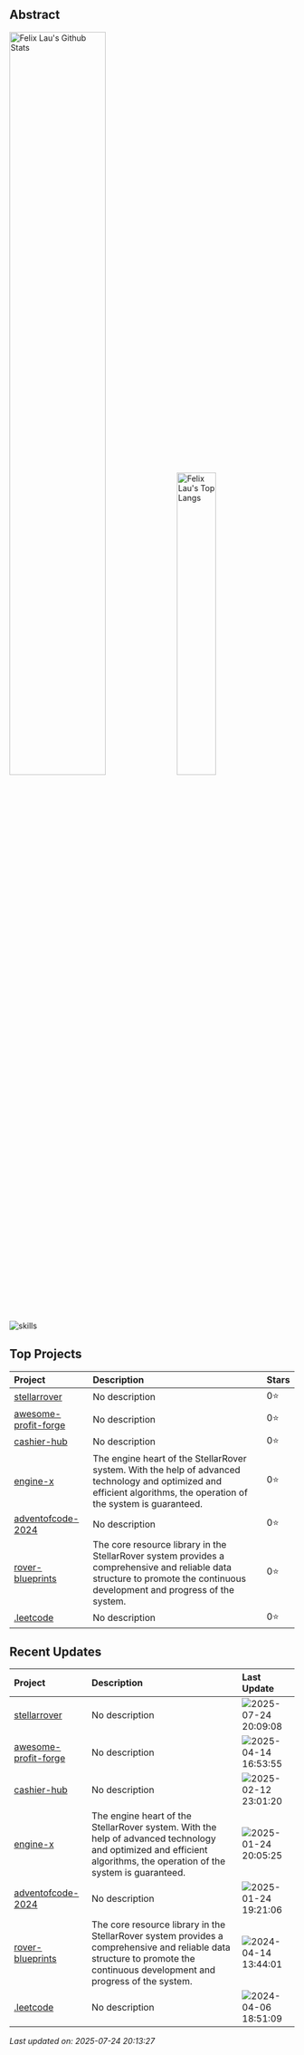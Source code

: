 ## Abstract
<p>
  <img src="https://github-readme-stats.vercel.app/api?username=stellarrover&show_icons=true&hide_border=true" alt="Felix Lau's Github Stats" width="58%" />
  <img src="https://github-readme-stats.vercel.app/api/top-langs/?username=stellarrover&layout=compact&hide_border=true&langs_count=10" alt="Felix Lau's Top Langs" width="37%" /> 
</p>



![skills](https://skillicons.dev/icons?i=c,cpp,go,py,html,css,js,nodejs,java,md,pytorch,tensorflow,flask,fastapi,express,qt,react,cmake,docker,git,linux,nginx,mysql,redis,sqlite,githubactions,heroku,vercel,visualstudio,vscode)


## Top Projects
|Project|Description|Stars|
|:--|:--|:--|
|[stellarrover](https://github.com/stellarrover/stellarrover)|No description|0⭐|
|[awesome-profit-forge](https://github.com/stellarrover/awesome-profit-forge)|No description|0⭐|
|[cashier-hub](https://github.com/stellarrover/cashier-hub)|No description|0⭐|
|[engine-x](https://github.com/stellarrover/engine-x)|The engine heart of the StellarRover system. With the help of advanced technology and optimized and efficient algorithms, the operation of the system is guaranteed.|0⭐|
|[adventofcode-2024](https://github.com/stellarrover/adventofcode-2024)|No description|0⭐|
|[rover-blueprints](https://github.com/stellarrover/rover-blueprints)|The core resource library in the StellarRover system provides a comprehensive and reliable data structure to promote the continuous development and progress of the system.|0⭐|
|[.leetcode](https://github.com/stellarrover/.leetcode)|No description|0⭐|

## Recent Updates
|Project|Description|Last Update|
|:--|:--|:--|
|[stellarrover](https://github.com/stellarrover/stellarrover)|No description|![2025-07-24 20:09:08](https://img.shields.io/badge/2025--07--24-20%3A09%3A08-brightgreen?style=flat-square)|
|[awesome-profit-forge](https://github.com/stellarrover/awesome-profit-forge)|No description|![2025-04-14 16:53:55](https://img.shields.io/badge/2025--04--14-16%3A53%3A55-brightgreen?style=flat-square)|
|[cashier-hub](https://github.com/stellarrover/cashier-hub)|No description|![2025-02-12 23:01:20](https://img.shields.io/badge/2025--02--12-23%3A01%3A20-brightgreen?style=flat-square)|
|[engine-x](https://github.com/stellarrover/engine-x)|The engine heart of the StellarRover system. With the help of advanced technology and optimized and efficient algorithms, the operation of the system is guaranteed.|![2025-01-24 20:05:25](https://img.shields.io/badge/2025--01--24-20%3A05%3A25-brightgreen?style=flat-square)|
|[adventofcode-2024](https://github.com/stellarrover/adventofcode-2024)|No description|![2025-01-24 19:21:06](https://img.shields.io/badge/2025--01--24-19%3A21%3A06-brightgreen?style=flat-square)|
|[rover-blueprints](https://github.com/stellarrover/rover-blueprints)|The core resource library in the StellarRover system provides a comprehensive and reliable data structure to promote the continuous development and progress of the system.|![2024-04-14 13:44:01](https://img.shields.io/badge/2024--04--14-13%3A44%3A01-brightgreen?style=flat-square)|
|[.leetcode](https://github.com/stellarrover/.leetcode)|No description|![2024-04-06 18:51:09](https://img.shields.io/badge/2024--04--06-18%3A51%3A09-brightgreen?style=flat-square)|

*Last updated on: 2025-07-24 20:13:27*